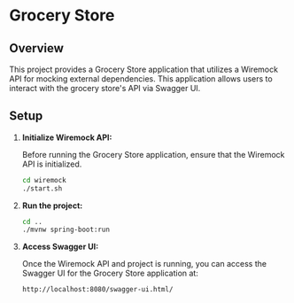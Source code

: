 # Grocery Store

## Overview

This project provides a Grocery Store application that utilizes a Wiremock API for mocking external dependencies. This application allows users to interact with the grocery store's API via Swagger UI.

## Setup

1. **Initialize Wiremock API:**

   Before running the Grocery Store application, ensure that the Wiremock API is initialized.

   ```bash
   cd wiremock
   ./start.sh

2. **Run the project:**

   ```bash
   cd ..
   ./mvnw spring-boot:run

3. **Access Swagger UI:**

   Once the Wiremock API and project is running, you can access the Swagger UI for the Grocery Store application at:

   ```bash
   http://localhost:8080/swagger-ui.html/
